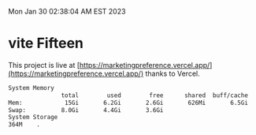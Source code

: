 Mon Jan 30 02:38:04 AM EST 2023

# vite Fifteen


This project is live at [https://marketingpreference.vercel.app/](https://marketingpreference.vercel.app/) thanks to Vercel.

```bash
System Memory
               total        used        free      shared  buff/cache   available
Mem:            15Gi       6.2Gi       2.6Gi       626Mi       6.5Gi       8.2Gi
Swap:          8.0Gi       4.4Gi       3.6Gi
System Storage
364M	.
```
```bash
